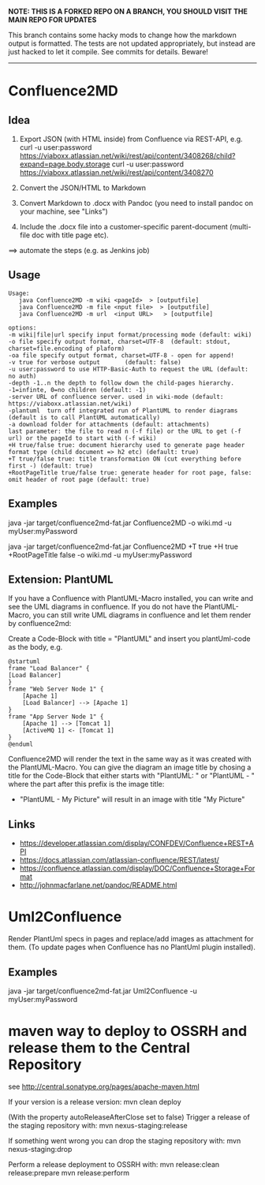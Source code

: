 **NOTE: THIS IS A FORKED REPO ON A BRANCH, YOU SHOULD VISIT THE MAIN REPO FOR UPDATES**

This branch contains some hacky mods to change how the markdown output is formatted. The tests are not updated appropriately, but instead are just hacked to let it compile. See commits for details. Beware!

---

# Confluence2MD #

## Idea ##
1. Export JSON (with HTML inside) from Confluence via REST-API, e.g.
curl -u user:password https://viaboxx.atlassian.net/wiki/rest/api/content/3408268/child?expand=page.body.storage
curl -u user:password https://viaboxx.atlassian.net/wiki/rest/api/content/3408270

2. Convert the JSON/HTML to Markdown

3. Convert Markdown to .docx with Pandoc
   (you need to install pandoc on your machine, see "Links")

4. Include the .docx file into a customer-specific parent-document (multi-file doc with title page etc).

==> automate the steps (e.g. as Jenkins job)

## Usage ##

	Usage:
       java Confluence2MD -m wiki <pageId>  > [outputfile]
       java Confluence2MD -m file <nput file>  > [outputfile]
       java Confluence2MD -m url  <input URL>   > [outputfile]

	options:
	-m wiki|file|url specify input format/processing mode (default: wiki)
	-o file specify output format, charset=UTF-8  (default: stdout, charset=file.encoding of plaform)
	-oa file specify output format, charset=UTF-8 - open for append!
	-v true for verbose output       (default: false)
	-u user:password to use HTTP-Basic-Auth to request the URL (default: no auth)
	-depth -1..n the depth to follow down the child-pages hierarchy. -1=infinte, 0=no children (default: -1)
	-server URL of confluence server. used in wiki-mode (default: https://viaboxx.atlassian.net/wiki)
	-plantuml  turn off integrated run of PlantUML to render diagrams (default is to call PlantUML automatically)
	-a download folder for attachments (default: attachments)
	last parameter: the file to read n (-f file) or the URL to get (-f url) or the pageId to start with (-f wiki)
	+H true/false true: document hierarchy used to generate page header format type (child document => h2 etc) (default: true)
	+T true/false true: title transformation ON (cut everything before first -) (default: true)
  	+RootPageTitle true/false true: generate header for root page, false: omit header of root page (default: true)

## Examples ##

java -jar target/confluence2md-fat.jar Confluence2MD -o wiki.md -u myUser:myPassword <pageId>

java -jar target/confluence2md-fat.jar Confluence2MD +T true +H true +RootPageTitle false -o wiki.md -u myUser:myPassword <pageId>

## Extension: PlantUML ##
If you have a Confluence with PlantUML-Macro installed, you can write and see the UML diagrams in confluence.
If you do not have the PlantUML-Macro, you can still write UML diagrams in confluence and let them render by confluence2md:

Create a Code-Block with title = "PlantUML" and insert you plantUml-code as the body, e.g.

    @startuml
    frame "Load Balancer" {
    [Load Balancer]
    }
    frame "Web Server Node 1" {
        [Apache 1]
        [Load Balancer] --> [Apache 1]
    }
    frame "App Server Node 1" {
        [Apache 1] --> [Tomcat 1]
        [ActiveMQ 1] <- [Tomcat 1]
    }
    @enduml

Confluence2MD will render the text in the same way as it was created with the PlantUML-Macro.
You can give the diagram an image title by chosing a title for the Code-Block that either starts with
"PlantUML: " or "PlantUML - " where the part after this prefix is the image title:

+ "PlantUML - My Picture" will result in an image with title "My Picture"


## Links ##
+ <https://developer.atlassian.com/display/CONFDEV/Confluence+REST+API>
+ <https://docs.atlassian.com/atlassian-confluence/REST/latest/>
+ <https://confluence.atlassian.com/display/DOC/Confluence+Storage+Format>
+ <http://johnmacfarlane.net/pandoc/README.html>

# Uml2Confluence #

Render PlantUml specs in pages and replace/add images as attachment for them. (To update pages when Confluence has no PlantUml plugin installed).

## Examples ##
java -jar target/confluence2md-fat.jar Uml2Confluence -u myUser:myPassword <pageId>


# maven way to deploy to OSSRH and release them to the Central Repository #

see http://central.sonatype.org/pages/apache-maven.html

If your version is a release version:
  mvn clean deploy

(With the property autoReleaseAfterClose set to false) Trigger a release of the staging repository with:
  mvn nexus-staging:release

If something went wrong you can drop the staging repository with:
  mvn nexus-staging:drop

Perform a release deployment to OSSRH with:
  mvn release:clean release:prepare
  mvn release:perform